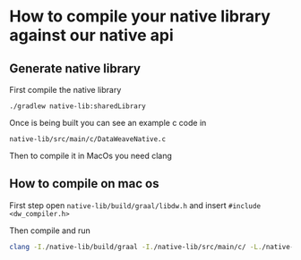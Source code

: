 
# How to compile your native library against our native api

## Generate native library

First compile the native library 

```
./gradlew native-lib:sharedLibrary

```

Once is being built you can see an example c code in 

`native-lib/src/main/c/DataWeaveNative.c`

Then to compile it in MacOs you need clang

## How to compile on mac os

First step open `native-lib/build/graal/libdw.h` and insert `#include <dw_compiler.h>`

Then compile and run

```bash
clang -I./native-lib/build/graal -I./native-lib/src/main/c/ -L./native-lib/build/graal  -ldw ./native-lib/src/main/c/DataWeaveNative.c -o DataWeaveNative && ./DataWeaveNative
```